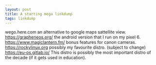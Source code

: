 ```yaml
---
layout: post
title: A starting mega linkdump
tags: linkdump
---
```

wego.here.com an alternative to google maps sattellite view. 
https://grapheneos.org/ the android version that I run on my pixel 6. 
https://www.magiclantern.fm/ bonus features for canon cameras. 
https://rockylinux.org possibly my favourite distro. (subject to change)
https://eu-os.gitlab.io/ This distro is possibly the most important distro of the decade (if it gets used in education). 
